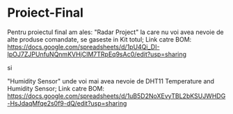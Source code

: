 # Proiect-Final

Pentru proiectul final am ales:
"Radar Project" la care nu voi avea nevoie de alte produse comandate, se gaseste in Kit totul;
Link catre BOM: https://docs.google.com/spreadsheets/d/1pU4Qi_DI-IpOJ7ZJPUnfuNQnmKVHjCIM7TRpEq9sAc0/edit?usp=sharing


si 


"Humidity Sensor" unde voi mai avea nevoie de DHT11 Temperature and Humidity Sensor;
Link catre BOM: https://docs.google.com/spreadsheets/d/1uB5D2NoXEvyTBL2bKSUJWHDG-HsJdaqMfqe2s0f9-dQ/edit?usp=sharing
